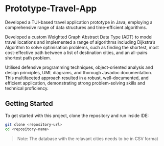 # Prototype-Travel-App
Developed a TUI-based travel application prototype in Java, employing a comprehensive range of data structures and time-efficient algorithms.

Developed a custom Weighted Graph Abstract Data Type (ADT) to model travel locations and implemented a range of algorithms including Dijkstra’s Algorithm to solve optimisation problems, such as finding the shortest, most cost-effective path between a list of destination cities, and an all-pairs shortest path problem.

Utilised defensive programming techniques, object-oriented analysis and design principles, UML diagrams, and thorough Javadoc documentation. This multifaceted approach resulted in a robust, well-documented, and efficient application, demonstrating strong problem-solving skills and technical proficiency.

## Getting Started

To get started with this project, clone the repository and run inside IDE:

```bash
git clone <repository-url>
cd <repository-name>
```
> Note: The database with the relavant cities needs to be in CSV format
> > 

